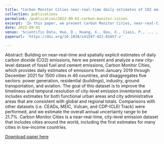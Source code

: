 ```yaml
---
title: "Carbon Monitor Cities near-real-time daily estimates of CO2 emissions from 1500 cities worldwide"
collection: publications
permalink: /publication/2022-09-01-carbon-monitor-cities
excerpt: 'In this paper, we present Carbon Monitor Cities, near-real-time daily estimates of CO2 emissions from 1500 cities worldwide.'
date: 2022-09-01
venue: 'Scientific Data, Huo, D., Huang, X., Dou, X., Ciais, P., ... , Liu, Z.'
paperurl: 'https://doi.org/10.1038/s41597-022-01657-z'

---
```

Abstract: Building on near-real-time and spatially explicit estimates of daily carbon dioxide (CO2) emissions, here we present and analyze a new city-level dataset of fossil fuel and cement emissions, Carbon Monitor Cities, which provides daily estimates of emissions from January 2019 through December 2021 for 1500 cities in 46 countries, and disaggregates five sectors: power generation, residential (buildings), industry, ground transportation, and aviation. The goal of this dataset is to improve the timeliness and temporal resolution of city-level emission inventories and includes estimates for both functional urban areas and city administrative areas that are consistent with global and regional totals. Comparisons with other datasets (i.e. CEADs, MEIC, Vulcan, and CDP-ICLEI Track) were performed, and we estimate the overall annual uncertainty range to be 21.7%. Carbon Monitor Cities is a near-real-time, city-level emission dataset that includes cities around the world, including the first estimates for many cities in low-income countries.

[Download paper here](https://doi.org/10.1038/s41597-022-01657-z)


